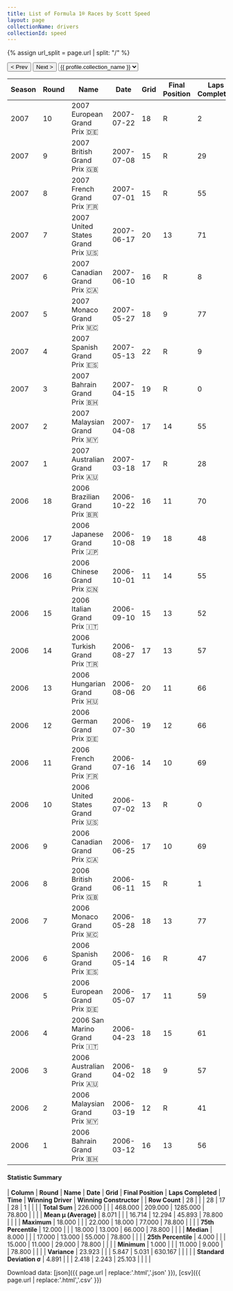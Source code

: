 ```yaml
---
title: List of Formula 1® Races by Scott Speed
layout: page
collectionName: drivers
collectionId: speed
---
```


{% assign url_split = page.url | split: "/" %}
<div id="collection-navigation">
<button onclick="selector.options[selector.selectedIndex-1].value && (window.location = selector.options[selector.selectedIndex-1].value);">&lt; Prev</button>
<button onclick="selector.options[selector.selectedIndex+1].value && (window.location = selector.options[selector.selectedIndex+1].value);">Next &gt;</button>
<select id="selector" onchange="this.options[this.selectedIndex].value && (window.location = this.options[this.selectedIndex].value);">
  {% for collectionId in site.data[page.collectionName].refs %}
    {% if collectionId == page.collectionId %}
      {% assign selected = "selected" %}
    {% else %}
      {% assign selected = "" %}
    {% endif %}
    {% assign profile = site.data[page.collectionName][collectionId].profile %}
    <option value="/f1/{{ page.collectionName }}/{{ collectionId }}/{{ url_split[4] }}" {{ selected }}>{{ profile.collection_name }}</option>
  {% endfor %}
</select>
</div>

| Season | Round | Name | Date | Grid | Final Position | Laps Completed | Time | Winning Driver | Winning Constructor |
|--|--|--|--|--|--|--|--|--|--|
| 2007 | 10 | 2007 European Grand Prix 🇩🇪 | 2007-07-22 | 18 | R | 2 |   | Fernando Alonso 🇪🇸 | McLaren 🇬🇧 |
| 2007 | 9 | 2007 British Grand Prix 🇬🇧 | 2007-07-08 | 15 | R | 29 |   | Kimi Räikkönen 🇫🇮 | Ferrari 🇮🇹 |
| 2007 | 8 | 2007 French Grand Prix 🇫🇷 | 2007-07-01 | 15 | R | 55 |   | Kimi Räikkönen 🇫🇮 | Ferrari 🇮🇹 |
| 2007 | 7 | 2007 United States Grand Prix 🇺🇸 | 2007-06-17 | 20 | 13 | 71 |   | Lewis Hamilton 🇬🇧 | McLaren 🇬🇧 |
| 2007 | 6 | 2007 Canadian Grand Prix 🇨🇦 | 2007-06-10 | 16 | R | 8 |   | Lewis Hamilton 🇬🇧 | McLaren 🇬🇧 |
| 2007 | 5 | 2007 Monaco Grand Prix 🇲🇨 | 2007-05-27 | 18 | 9 | 77 |   | Fernando Alonso 🇪🇸 | McLaren 🇬🇧 |
| 2007 | 4 | 2007 Spanish Grand Prix 🇪🇸 | 2007-05-13 | 22 | R | 9 |   | Felipe Massa 🇧🇷 | Ferrari 🇮🇹 |
| 2007 | 3 | 2007 Bahrain Grand Prix 🇧🇭 | 2007-04-15 | 19 | R | 0 |   | Felipe Massa 🇧🇷 | Ferrari 🇮🇹 |
| 2007 | 2 | 2007 Malaysian Grand Prix 🇲🇾 | 2007-04-08 | 17 | 14 | 55 |   | Fernando Alonso 🇪🇸 | McLaren 🇬🇧 |
| 2007 | 1 | 2007 Australian Grand Prix 🇦🇺 | 2007-03-18 | 17 | R | 28 |   | Kimi Räikkönen 🇫🇮 | Ferrari 🇮🇹 |
| 2006 | 18 | 2006 Brazilian Grand Prix 🇧🇷 | 2006-10-22 | 16 | 11 | 70 |   | Felipe Massa 🇧🇷 | Ferrari 🇮🇹 |
| 2006 | 17 | 2006 Japanese Grand Prix 🇯🇵 | 2006-10-08 | 19 | 18 | 48 |   | Fernando Alonso 🇪🇸 | Renault 🇫🇷 |
| 2006 | 16 | 2006 Chinese Grand Prix 🇨🇳 | 2006-10-01 | 11 | 14 | 55 |   | Michael Schumacher 🇩🇪 | Ferrari 🇮🇹 |
| 2006 | 15 | 2006 Italian Grand Prix 🇮🇹 | 2006-09-10 | 15 | 13 | 52 |   | Michael Schumacher 🇩🇪 | Ferrari 🇮🇹 |
| 2006 | 14 | 2006 Turkish Grand Prix 🇹🇷 | 2006-08-27 | 17 | 13 | 57 |   | Felipe Massa 🇧🇷 | Ferrari 🇮🇹 |
| 2006 | 13 | 2006 Hungarian Grand Prix 🇭🇺 | 2006-08-06 | 20 | 11 | 66 |   | Jenson Button 🇬🇧 | Honda 🇯🇵 |
| 2006 | 12 | 2006 German Grand Prix 🇩🇪 | 2006-07-30 | 19 | 12 | 66 |   | Michael Schumacher 🇩🇪 | Ferrari 🇮🇹 |
| 2006 | 11 | 2006 French Grand Prix 🇫🇷 | 2006-07-16 | 14 | 10 | 69 |   | Michael Schumacher 🇩🇪 | Ferrari 🇮🇹 |
| 2006 | 10 | 2006 United States Grand Prix 🇺🇸 | 2006-07-02 | 13 | R | 0 |   | Michael Schumacher 🇩🇪 | Ferrari 🇮🇹 |
| 2006 | 9 | 2006 Canadian Grand Prix 🇨🇦 | 2006-06-25 | 17 | 10 | 69 |   | Fernando Alonso 🇪🇸 | Renault 🇫🇷 |
| 2006 | 8 | 2006 British Grand Prix 🇬🇧 | 2006-06-11 | 15 | R | 1 |   | Fernando Alonso 🇪🇸 | Renault 🇫🇷 |
| 2006 | 7 | 2006 Monaco Grand Prix 🇲🇨 | 2006-05-28 | 18 | 13 | 77 |   | Fernando Alonso 🇪🇸 | Renault 🇫🇷 |
| 2006 | 6 | 2006 Spanish Grand Prix 🇪🇸 | 2006-05-14 | 16 | R | 47 |   | Fernando Alonso 🇪🇸 | Renault 🇫🇷 |
| 2006 | 5 | 2006 European Grand Prix 🇩🇪 | 2006-05-07 | 17 | 11 | 59 |   | Michael Schumacher 🇩🇪 | Ferrari 🇮🇹 |
| 2006 | 4 | 2006 San Marino Grand Prix 🇮🇹 | 2006-04-23 | 18 | 15 | 61 |   | Michael Schumacher 🇩🇪 | Ferrari 🇮🇹 |
| 2006 | 3 | 2006 Australian Grand Prix 🇦🇺 | 2006-04-02 | 18 | 9 | 57 | +78.8 | Fernando Alonso 🇪🇸 | Renault 🇫🇷 |
| 2006 | 2 | 2006 Malaysian Grand Prix 🇲🇾 | 2006-03-19 | 12 | R | 41 |   | Giancarlo Fisichella 🇮🇹 | Renault 🇫🇷 |
| 2006 | 1 | 2006 Bahrain Grand Prix 🇧🇭 | 2006-03-12 | 16 | 13 | 56 |   | Fernando Alonso 🇪🇸 | Renault 🇫🇷 |

#### Statistic Summary

| **Column** | **Round** | **Name** | **Date** | **Grid** | **Final Position** | **Laps Completed** | **Time** | **Winning Driver** | **Winning Constructor** |
| **Row Count** | 28 |  |  | 28 | 17 | 28 | 1 |  |  |
| **Total Sum** | 226.000 |  |  | 468.000 | 209.000 | 1285.000 | 78.800 |  |  |
| **Mean μ (Average)** | 8.071 |  |  | 16.714 | 12.294 | 45.893 | 78.800 |  |  |
| **Maximum** | 18.000 |  |  | 22.000 | 18.000 | 77.000 | 78.800 |  |  |
| **75th Percentile** | 12.000 |  |  | 18.000 | 13.000 | 66.000 | 78.800 |  |  |
| **Median** | 8.000 |  |  | 17.000 | 13.000 | 55.000 | 78.800 |  |  |
| **25th Percentile** | 4.000 |  |  | 15.000 | 11.000 | 29.000 | 78.800 |  |  |
| **Minimum** | 1.000 |  |  | 11.000 | 9.000 |  | 78.800 |  |  |
| **Variance** | 23.923 |  |  | 5.847 | 5.031 | 630.167 |  |  |  |
| **Standard Deviation σ** | 4.891 |  |  | 2.418 | 2.243 | 25.103 |  |  |  |

Download data: [json]({{ page.url | replace:'.html','.json' }}), [csv]({{ page.url | replace:'.html','.csv' }})
